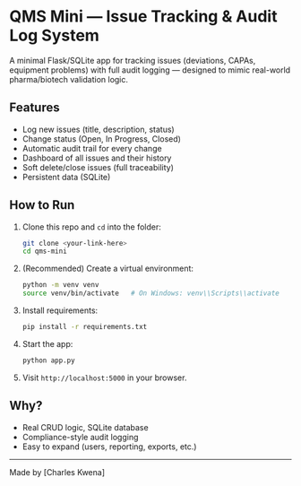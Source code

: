 # QMS Mini — Issue Tracking & Audit Log System

A minimal Flask/SQLite app for tracking issues (deviations, CAPAs, equipment problems) with full audit logging — designed to mimic real-world pharma/biotech validation logic.

## Features

- Log new issues (title, description, status)
- Change status (Open, In Progress, Closed)
- Automatic audit trail for every change
- Dashboard of all issues and their history
- Soft delete/close issues (full traceability)
- Persistent data (SQLite)

## How to Run

1. Clone this repo and `cd` into the folder:

    ```bash
    git clone <your-link-here>
    cd qms-mini
    ```

2. (Recommended) Create a virtual environment:
    ```bash
    python -m venv venv
    source venv/bin/activate   # On Windows: venv\\Scripts\\activate
    ```

3. Install requirements:
    ```bash
    pip install -r requirements.txt
    ```

4. Start the app:
    ```bash
    python app.py
    ```

5. Visit `http://localhost:5000` in your browser.

## Why?

- Real CRUD logic, SQLite database
- Compliance-style audit logging
- Easy to expand (users, reporting, exports, etc.)

---

Made by [Charles Kwena]

